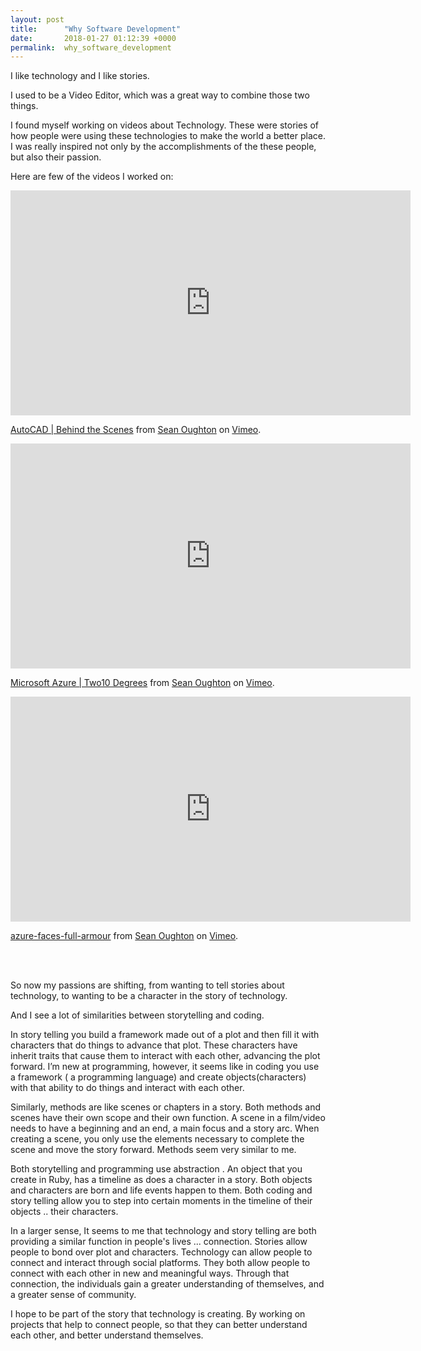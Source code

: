 ```yaml
---
layout: post
title:      "Why Software Development"
date:       2018-01-27 01:12:39 +0000
permalink:  why_software_development
---
```



I like technology and I like stories. 

I used to be a Video Editor, which was a great way to combine those two things.  

I found myself working on videos about Technology.  These were stories of how people were using these technologies to make the world a better place. I was really inspired not only by the accomplishments of the these people, but also their passion.  

Here are few of the videos I worked on:

<iframe src="https://player.vimeo.com/video/226518977" width="640" height="360" frameborder="0" webkitallowfullscreen mozallowfullscreen allowfullscreen></iframe> <p><a href="https://vimeo.com/226518977">AutoCAD | Behind the Scenes</a> from <a href="https://vimeo.com/user8219195">Sean Oughton</a> on <a href="https://vimeo.com">Vimeo</a>.</p>

<iframe src="https://player.vimeo.com/video/90041919" width="640" height="360" frameborder="0" webkitallowfullscreen mozallowfullscreen allowfullscreen></iframe> <p><a href="https://vimeo.com/90041919">Microsoft Azure | Two10 Degrees</a> from <a href="https://vimeo.com/user8219195">Sean Oughton</a> on <a href="https://vimeo.com">Vimeo</a>.</p>

<iframe src="https://player.vimeo.com/video/141092968" width="640" height="360" frameborder="0" webkitallowfullscreen mozallowfullscreen allowfullscreen></iframe> <p><a href="https://vimeo.com/141092968">azure-faces-full-armour</a> from <a href="https://vimeo.com/user8219195">Sean Oughton</a> on <a href="https://vimeo.com">Vimeo</a>.</p>
<br><br>







So now my passions are shifting, from wanting to tell stories about technology, to wanting to be a character in the story of technology.  

And I see a lot of similarities between storytelling and coding.

In story telling you build a framework made out of a plot and then fill it with characters that do things to advance that plot.  These characters have inherit traits that cause them to interact with each other, advancing the plot forward.  I’m new at programming, however, it seems like in coding you use a framework ( a programming language) and create objects(characters) with that ability to do things and interact with each other.  

Similarly, methods are like scenes or chapters in a story.  Both methods and scenes have their own scope and their own function.  A scene in a film/video needs to have a beginning and an end, a main focus and a story arc.  When creating a scene, you only use the elements necessary to complete the scene and move the story forward.  Methods seem very similar to me.


Both storytelling and programming use abstraction .  An object that you create in Ruby, has a timeline as does a character in a story.  Both objects and characters are born and life events happen to them. Both coding and story telling allow you to step into certain moments in the timeline of their objects .. their characters. 


In a larger sense, It seems to me that technology and story telling are both providing a similar function in people's lives ... connection. Stories allow people to bond over plot and characters. Technology can allow people to connect and interact through social platforms.  They both allow people to connect with each other in new and meaningful ways.  Through that connection, the individuals gain a greater understanding of themselves, and a greater sense of community. 

I hope to be part of the story that technology is creating.  By working on projects that help to connect people, so that they can better understand each other, and better understand themselves.




